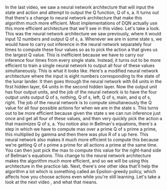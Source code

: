 In the last video, we saw a neural network architecture that will input the state and action and attempt to output the Q function, Q of s, a. It turns out that there's a change to neural network architecture that make this algorithm much more efficient. Most implementations of DQN actually use this more efficient architecture that we'll see in this video. Let's take a look. This was the neural network architecture we saw previously, where it would input 12 numbers and output Q of s, a. Whenever we are in some state s, we would have to carry out inference in the neural network separately four times to compute these four values so as to pick the action a that gives us the largest Q value. This is inefficient because we have to carry our inference four times from every single state. Instead, it turns out to be more efficient to train a single neural network to output all four of these values simultaneously. This is what it looks like. Here's a modified neural network architecture where the input is eight numbers corresponding to the state of the lunar lander. It then goes through the neural network with 64 units in the first hidden layer, 64 units in the second hidden layer. Now the output unit has four output units, and the job of the neural network is to have the four output units output Q of s, nothing, Q of s, left, Q of s, main, and q of s, right. The job of the neural network is to compute simultaneously the Q value for all four possible actions for when we are in the state s. This turns out to be more efficient because given the state s we can run inference just once and get all four of these values, and then very quickly pick the action a that maximizes Q of s, a. You notice also in Bellman's equations, there's a step in which we have to compute max over a prime Q of s prime a prime, this multiplied by gamma and then there was plus R of s up here. This neural network also makes it much more efficient to compute this because we're getting Q of s prime a prime for all actions a prime at the same time. You can then just pick the max to compute this value for the right-hand side of Bellman's equations. This change to the neural network architecture makes the algorithm much more efficient, and so we will be using this architecture in the practice lab. Next, there's one other idea that'll help the algorithm a lot which is something called an Epsilon-greedy policy, which affects how you choose actions even while you're still learning. Let's take a look at the next video , and what that means.
